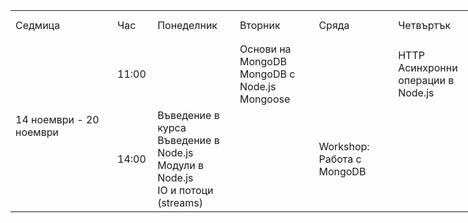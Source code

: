 <!-- <meta content="text/html; charset=windows-1252" http-equiv="Content-Type" />
<meta content="Excel.Sheet" name="ProgId" />
<meta content="Microsoft Excel 15" name="Generator" />
<link href="COURSE_SCHEDULE-PATTERNS_files/filelist.xml" rel="File-List" />
<style id="COURSE_SCHEDULE_16702_Styles">
    &amp;
    lt;
    !--table {
        mso-displayed-decimal-separator: "\.";
        mso-displayed-thousand-separator: "\,";
    }
    
    .xl1516702 {
        padding-top: 1px;
        padding-right: 1px;
        padding-left: 1px;
        mso-ignore: padding;
        color: black;
        font-size: 11.0pt;
        font-weight: 400;
        font-style: normal;
        text-decoration: none;
        font-family: Calibri, sans-serif;
        mso-font-charset: 0;
        mso-number-format: General;
        text-align: general;
        vertical-align: bottom;
        mso-background-source: auto;
        mso-pattern: auto;
        white-space: nowrap;
    }
    
    .xl6516702 {
        padding-top: 1px;
        padding-right: 1px;
        padding-left: 1px;
        mso-ignore: padding;
        color: white;
        font-size: 11.0pt;
        font-weight: 700;
        font-style: normal;
        text-decoration: none;
        font-family: Calibri, sans-serif;
        mso-font-charset: 0;
        mso-number-format: General;
        text-align: center;
        vertical-align: middle;
        border: .5pt solid windowtext;
        background: #262626;
        mso-pattern: black none;
        white-space: normal;
    }
    
    .xl6616702 {
        padding-top: 1px;
        padding-right: 1px;
        padding-left: 1px;
        mso-ignore: padding;
        color: windowtext;
        font-size: 10.0pt;
        font-weight: 700;
        font-style: normal;
        text-decoration: none;
        font-family: Calibri, sans-serif;
        mso-font-charset: 0;
        mso-number-format: General;
        text-align: center;
        vertical-align: middle;
        border: .5pt solid windowtext;
        background: white;
        mso-pattern: black none;
        white-space: normal;
    }
    
    .xl6716702 {
        padding-top: 1px;
        padding-right: 1px;
        padding-left: 1px;
        mso-ignore: padding;
        color: windowtext;
        font-size: 10.0pt;
        font-weight: 700;
        font-style: normal;
        text-decoration: none;
        font-family: Calibri, sans-serif;
        mso-font-charset: 0;
        mso-number-format: "Short Time";
        text-align: center;
        vertical-align: middle;
        border: .5pt solid windowtext;
        background: white;
        mso-pattern: black none;
        white-space: normal;
    }
    
    .xl6816702 {
        padding-top: 1px;
        padding-right: 1px;
        padding-left: 1px;
        mso-ignore: padding;
        color: #222B35;
        font-size: 10.0pt;
        font-weight: 700;
        font-style: normal;
        text-decoration: none;
        font-family: Calibri, sans-serif;
        mso-font-charset: 0;
        mso-number-format: "Short Time";
        text-align: center;
        vertical-align: middle;
        border: .5pt solid windowtext;
        background: #F2F2F2;
        mso-pattern: black none;
        white-space: normal;
    }
    
    .xl6916702 {
        padding-top: 1px;
        padding-right: 1px;
        padding-left: 1px;
        mso-ignore: padding;
        color: #222B35;
        font-size: 10.0pt;
        font-weight: 700;
        font-style: normal;
        text-decoration: none;
        font-family: Calibri, sans-serif;
        mso-font-charset: 0;
        mso-number-format: General;
        text-align: center;
        vertical-align: middle;
        border: .5pt solid windowtext;
        background: #F2F2F2;
        mso-pattern: black none;
        white-space: normal;
    }
    
    .xl7016702 {
        padding-top: 1px;
        padding-right: 1px;
        padding-left: 1px;
        mso-ignore: padding;
        color: #222B35;
        font-size: 10.0pt;
        font-weight: 700;
        font-style: normal;
        text-decoration: none;
        font-family: Calibri, sans-serif;
        mso-font-charset: 0;
        mso-number-format: General;
        text-align: general;
        vertical-align: middle;
        border-top: .5pt solid windowtext;
        border-right: .5pt solid windowtext;
        border-bottom: none;
        border-left: .5pt solid windowtext;
        background: #F2F2F2;
        mso-pattern: black none;
        white-space: normal;
    }
    
    .xl7116702 {
        padding-top: 1px;
        padding-right: 1px;
        padding-left: 1px;
        mso-ignore: padding;
        color: windowtext;
        font-size: 10.0pt;
        font-weight: 700;
        font-style: normal;
        text-decoration: none;
        font-family: Calibri, sans-serif;
        mso-font-charset: 0;
        mso-number-format: General;
        text-align: center;
        vertical-align: middle;
        border-top: .5pt solid windowtext;
        border-right: .5pt solid windowtext;
        border-bottom: none;
        border-left: .5pt solid windowtext;
        background: white;
        mso-pattern: black none;
        white-space: normal;
    }
    
    .xl7216702 {
        padding-top: 1px;
        padding-right: 1px;
        padding-left: 1px;
        mso-ignore: padding;
        color: windowtext;
        font-size: 10.0pt;
        font-weight: 700;
        font-style: normal;
        text-decoration: none;
        font-family: Calibri, sans-serif;
        mso-font-charset: 0;
        mso-number-format: General;
        text-align: center;
        vertical-align: middle;
        border-top: none;
        border-right: .5pt solid windowtext;
        border-bottom: none;
        border-left: .5pt solid windowtext;
        background: white;
        mso-pattern: black none;
        white-space: normal;
    }
    
    .xl7316702 {
        padding-top: 1px;
        padding-right: 1px;
        padding-left: 1px;
        mso-ignore: padding;
        color: #222B35;
        font-size: 10.0pt;
        font-weight: 700;
        font-style: normal;
        text-decoration: none;
        font-family: Calibri, sans-serif;
        mso-font-charset: 0;
        mso-number-format: General;
        text-align: center;
        vertical-align: middle;
        border-top: .5pt solid windowtext;
        border-right: .5pt solid windowtext;
        border-bottom: none;
        border-left: .5pt solid windowtext;
        background: #F2F2F2;
        mso-pattern: black none;
        white-space: normal;
    }
    
    .xl7416702 {
        padding-top: 1px;
        padding-right: 1px;
        padding-left: 1px;
        mso-ignore: padding;
        color: #222B35;
        font-size: 10.0pt;
        font-weight: 700;
        font-style: normal;
        text-decoration: none;
        font-family: Calibri, sans-serif;
        mso-font-charset: 0;
        mso-number-format: General;
        text-align: center;
        vertical-align: middle;
        border-top: none;
        border-right: .5pt solid windowtext;
        border-bottom: none;
        border-left: .5pt solid windowtext;
        background: #F2F2F2;
        mso-pattern: black none;
        white-space: normal;
    }
    
    .xl7516702 {
        padding-top: 1px;
        padding-right: 1px;
        padding-left: 1px;
        mso-ignore: padding;
        color: #222B35;
        font-size: 10.0pt;
        font-weight: 700;
        font-style: normal;
        text-decoration: none;
        font-family: Calibri, sans-serif;
        mso-font-charset: 0;
        mso-number-format: General;
        text-align: center;
        vertical-align: middle;
        border-top: none;
        border-right: .5pt solid windowtext;
        border-bottom: .5pt solid windowtext;
        border-left: .5pt solid windowtext;
        background: #F2F2F2;
        mso-pattern: black none;
        white-space: normal;
    }
    
    .xl7616702 {
        padding-top: 1px;
        padding-right: 1px;
        padding-left: 1px;
        mso-ignore: padding;
        color: windowtext;
        font-size: 10.0pt;
        font-weight: 700;
        font-style: normal;
        text-decoration: none;
        font-family: Calibri, sans-serif;
        mso-font-charset: 0;
        mso-number-format: General;
        text-align: general;
        vertical-align: middle;
        border-top: .5pt solid windowtext;
        border-right: .5pt solid windowtext;
        border-bottom: none;
        border-left: .5pt solid windowtext;
        background: white;
        mso-pattern: black none;
        white-space: normal;
    }
    
    --&amp;
    gt;
</style>
-->
<div align="center" id="COURSE_SCHEDULE_16702" x:publishsource="Excel">
    <table border="0" cellpadding="0" cellspacing="0" style="border-collapse:collapse;table-layout:fixed;width:653pt;" width="867">
        <colgroup>
            <col style="mso-width-source:userset;mso-width-alt:6875;width:141pt;" width="188" />
            <col style="mso-width-source:userset;mso-width-alt:1792;width:37pt;" width="49" />
            <col span="5" style="mso-width-source:userset;mso-width-alt:4608;width:95pt;" width="126" />
        </colgroup>
        <tbody>
            <tr height="49" style="mso-height-source:userset;height:36.75pt;">
                <td class="xl6516702" height="49" style="height:36.75pt;width:141pt;" width="188">Седмица</td>
                <td class="xl6516702" style="border-left:none;width:37pt;" width="49">Час</td>
                <td class="xl6516702" style="border-left:none;width:95pt;" width="126">Понеделник</td>
                <td class="xl6516702" style="border-left:none;width:95pt;" width="126">Вторник</td>
                <td class="xl6516702" style="border-left:none;width:95pt;" width="126">Сряда</td>
                <td class="xl6516702" style="border-left:none;width:95pt;" width="126">Четвъртък</td>
                <td class="xl6516702" style="border-left:none;width:95pt;" width="126">Петък</td>
            </tr>
            <tr height="70" style="mso-height-source:userset;height:52.5pt;">
                <td class="xl7116702" height="140" rowspan="2" style="height:105.0pt;border-top:none;width:141pt;" width="188">14 ноември - 20 ноември
                </td>
                <td class="xl6716702" style="border-top:none;border-left:none;width:37pt;" width="49">11:00</td>
                <td class="xl6616702" style="border-top:none;border-left:none;width:95pt;" width="126"></td>
                <td class="xl6616702" style="border-top:none;border-left:none;width:95pt;" width="126">Основи на MongoDB<br/>MongoDB с Node.js<br/>Mongoose</td>
                <td class="xl6616702" style="border-top:none;border-left:none;width:95pt;" width="126"></td>
                <td class="xl6616702" style="border-top:none;border-left:none;width:95pt;" width="126">HTTP<br/>Асинхронни операции в Node.js</td>
                <td class="xl6616702" style="border-top:none;border-left:none;width:95pt;" width="126"></td>
            </tr>
            <tr height="70" style="mso-height-source:userset;height:52.5pt;">
                <td class="xl6716702" height="70" style="height:52.5pt;border-top:none;border-left:none;width:37pt;" width="49">14:00</td>
                <td class="xl6616702" style="border-top:none;border-left:none;width:95pt;" width="126">Въведение в курса<br/>Въведение в Node.js<br/>Модули в Node.js<br/>IO и потоци (streams)</td>
                <td class="xl6616702" style="border-top:none;border-left:none;width:95pt;" width="126"></td>
                <td class="xl6616702" style="border-top:none;border-left:none;width:95pt;" width="126">Workshop: Работа с MongoDB</td>
                <td class="xl6616702" style="border-top:none;border-left:none;width:95pt;" width="126"></td>
                <td class="xl6616702" style="border-top:none;border-left:none;width:95pt;" width="126">Workshop: HTTP & Async</td>
            </tr>
        </tbody>
    </table>
</div>
<!----------------------------->
<!--END OF OUTPUT FROM EXCEL PUBLISH AS WEB PAGE WIZARD-->
<!----------------------------->